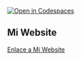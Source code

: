 [![Open in Codespaces](https://classroom.github.com/assets/launch-codespace-7f7980b617ed060a017424585567c406b6ee15c891e84e1186181d67ecf80aa0.svg)](https://classroom.github.com/open-in-codespaces?assignment_repo_id=12886297)

## Mi Website
[Enlace a Mi Website](https://ull-mfp-aet-2324-alu0100825145.github.io/alu-mfp-aet-2324-alu0100825145.github.io/)
